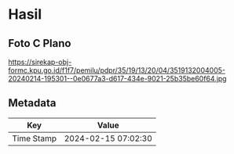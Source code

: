 # Hasil

## Foto C Plano

https://sirekap-obj-formc.kpu.go.id/f1f7/pemilu/pdpr/35/19/13/20/04/3519132004005-20240214-195301--0e0677a3-d617-434e-9021-25b35be60f64.jpg


## Metadata

| Key        | Value               |
| ---------- | ------------------- |
| Time Stamp | 2024-02-15 07:02:30 |



